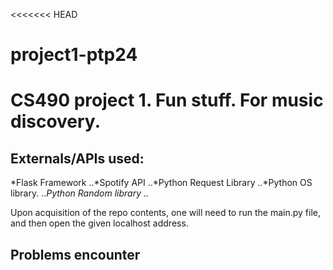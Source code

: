 <<<<<<< HEAD
# project1-ptp24
CS490 project 1. Fun stuff. For music discovery.
=======
## Externals/APIs used:
*Flask Framework
..*Spotify API
..*Python Request Library 
..*Python OS library.
..*Python Random library
..*

Upon acquisition of the repo contents, one will need to run the main.py file, and then open the given localhost address. 

## Problems encounter
 
